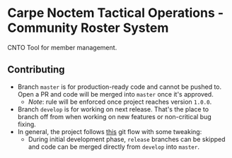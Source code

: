 # Carpe Noctem Tactical Operations - Community Roster System

CNTO Tool for member management.

## Contributing

- Branch `master` is for production-ready code and cannot be pushed to. Open a PR and code will be merged into `master` once it's approved.
  - _Note_: rule will be enforced once project reaches version `1.0.0`.
- Branch `develop` is for working on next release. That's the place to branch off from when working on new features or non-critical bug fixing.
- In general, the project follows [this](https://nvie.com/posts/a-successful-git-branching-model/) git flow with some tweaking:
  - During initial development phase, `release` branches can be skipped and code can be merged directly from `develop` into `master`.

